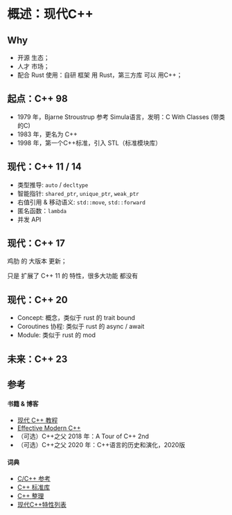 # 概述：现代C++

## Why

+ 开源 生态；
+ 人才 市场；
+ 配合 Rust 使用：自研 框架 用 Rust，第三方库 可以 用C++；

## 起点：C++ 98

+ 1979 年，Bjarne Stroustrup 参考 Simula语言，发明：C With Classes (带类的C)
+ 1983 年，更名为 C++
+ 1998 年，第一个C++标准，引入 STL（标准模块库）

## 现代：C++ 11 / 14

+ 类型推导: `auto` / `decltype`
+ 智能指针: `shared_ptr`, `unique_ptr`, `weak_ptr`
+ 右值引用 & 移动语义: `std::move`, `std::forward`
+ 匿名函数：`lambda`
+ 并发 API

## 现代：C++ 17

鸡肋 的 大版本 更新；

只是 扩展了 C++ 11 的 特性，很多大功能 都没有

## 现代：C++ 20

+ Concept: 概念，类似于 rust 的 trait bound
+ Coroutines 协程: 类似于 rust 的 async / await
+ Module: 类似于 rust 的 mod

## 未来：C++ 23

## 参考

#### 书籍 & 博客

+ [现代 C++ 教程](https://changkun.de/modern-cpp/zh-cn/00-preface/)
+ [Effective Modern C++](https://github.com/kelthuzadx/EffectiveModernCppChinese)
+ （可选）C++之父 2018 年：A Tour of C++ 2nd
+ （可选）C++之父 2020 年：C++语言的历史和演化，2020版

#### 词典

+ [C/C++ 参考](https://c-cpp.com/)
+ [C++ 标准库](https://zh.cppreference.com/)
+ [C++ 整理](https://github.com/0voice/cpp_new_features)
+ [现代C++特性列表](https://github.com/AnthonyCalandra/modern-cpp-features)